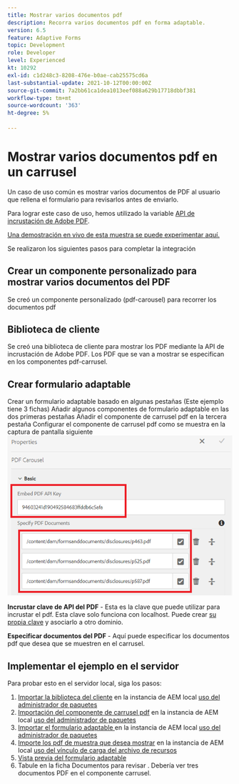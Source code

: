 ```yaml
---
title: Mostrar varios documentos pdf
description: Recorra varios documentos pdf en forma adaptable.
version: 6.5
feature: Adaptive Forms
topic: Development
role: Developer
level: Experienced
kt: 10292
exl-id: c1d248c3-8208-476e-b0ae-cab25575cd6a
last-substantial-update: 2021-10-12T00:00:00Z
source-git-commit: 7a2bb61ca1dea1013eef088a629b17718dbbf381
workflow-type: tm+mt
source-wordcount: '363'
ht-degree: 5%

---
```


# Mostrar varios documentos pdf en un carrusel

Un caso de uso común es mostrar varios documentos de PDF al usuario que rellena el formulario para revisarlos antes de enviarlo.

Para lograr este caso de uso, hemos utilizado la variable [API de incrustación de Adobe PDF](https://www.adobe.io/apis/documentcloud/dcsdk/pdf-embed.html).

[Una demostración en vivo de esta muestra se puede experimentar aquí.](https://forms.enablementadobe.com/content/dam/formsanddocuments/wefinancecreditcard/jcr:content?wcmmode=disabled)

Se realizaron los siguientes pasos para completar la integración

## Crear un componente personalizado para mostrar varios documentos del PDF

Se creó un componente personalizado (pdf-carousel) para recorrer los documentos pdf

## Biblioteca de cliente

Se creó una biblioteca de cliente para mostrar los PDF mediante la API de incrustación de Adobe PDF. Los PDF que se van a mostrar se especifican en los componentes pdf-carrusel.

## Crear formulario adaptable

Crear un formulario adaptable basado en algunas pestañas (Este ejemplo tiene 3 fichas) Añadir algunos componentes de formulario adaptable en las dos primeras pestañas Añadir el componente de carrusel pdf en la tercera pestaña Configurar el componente de carrusel pdf como se muestra en la captura de pantalla siguiente
![pdf-carousel](assets/pdf-carousel-af-component.png)

**Incrustar clave de API del PDF** - Esta es la clave que puede utilizar para incrustar el pdf. Esta clave solo funciona con localhost. Puede crear [su propia clave](https://www.adobe.io/apis/documentcloud/dcsdk/pdf-embed.html) y asociarlo a otro dominio.

**Especificar documentos del PDF** - Aquí puede especificar los documentos pdf que desea que se muestren en el carrusel.


## Implementar el ejemplo en el servidor

Para probar esto en el servidor local, siga los pasos:

1. [Importar la biblioteca del cliente](assets/pdf-carousel-client-lib.zip) en la instancia de AEM local [uso del administrador de paquetes](http://localhost:4502/crx/packmgr/index.jsp)
1. [Importación del componente de carrusel pdf](assets/pdf-carousel-component.zip) en la instancia de AEM local [uso del administrador de paquetes](http://localhost:4502/crx/packmgr/index.jsp)
1. [Importar el formulario adaptable ](assets/adaptive-form-pdf-carousel.zip) en la instancia de AEM local [uso del administrador de paquetes](http://localhost:4502/crx/packmgr/index.jsp)
1. [Importe los pdf de muestra que desea mostrar](assets/pdf-carousel-sample-documents.zip) en la instancia de AEM local [uso del vínculo de carga del archivo de recursos](http://localhost:4502/assets.html/content/dam)
1. [Vista previa del formulario adaptable](http://localhost:4502/content/dam/formsanddocuments/wefinancecreditcard/jcr:content?wcmmode=disabled)
1. Tabule en la ficha Documentos para revisar . Debería ver tres documentos PDF en el componente carrusel.
